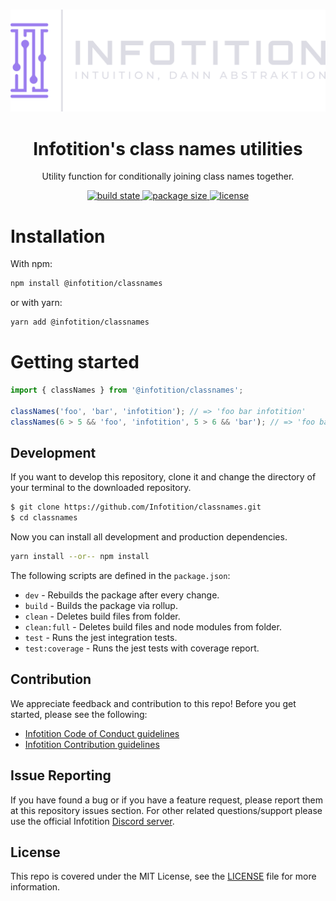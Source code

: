 <div align="center">
	<br />
	<p>
		<a href="http://infotition.de">
			<img src="https://raw.githubusercontent.com/Infotition/infopackages/main/.github/assets/infotition_logo.png" width=600px alt="infotition logo" />
		</a>
	</p>
	<h1>Infotition's class names utilities</h1>
	<p>Utility function for conditionally joining class names together.</p>
  	<p>
    <a href="https://github.com/Infotition/infopackages/actions/workflows/ci.yaml" title="build state">
			<img alt="build state" src="https://github.com/Infotition/infopackages/actions/workflows/ci.yaml/badge.svg">
		</a>
		<a href="https://www.npmjs.com/package/@infotition/infopackages" title="min zipped size">
			<img alt="package size" src="https://badgen.net/bundlephobia/minzip/@infotition/infopackages">
		</a>
		<a href="https://github.com/Infotition/infopackages/blob/main/LICENSE" title="license">
			<img src="https://img.shields.io/github/license/Infotition/infopackages" alt="license" />
		</a>
	</p>
</div>

# Installation

With npm:

```bash
npm install @infotition/classnames
```

or with yarn:

```bash
yarn add @infotition/classnames
```

# Getting started

```jsx
import { classNames } from '@infotition/classnames';

classNames('foo', 'bar', 'infotition'); // => 'foo bar infotition'
classNames(6 > 5 && 'foo', 'infotition', 5 > 6 && 'bar'); // => 'foo bar'
```

## Development

If you want to develop this repository, clone it and change the directory of your terminal to the downloaded repository.

```bash
$ git clone https://github.com/Infotition/classnames.git
$ cd classnames
```

Now you can install all development and production dependencies.

```bash
yarn install --or-- npm install
```

The following scripts are defined in the `package.json`:
- `dev`           - Rebuilds the package after every change.
- `build`         - Builds the package via rollup.
- `clean`         - Deletes build files from folder.
- `clean:full`    - Deletes build files and node modules from folder.
- `test`          - Runs the jest integration tests.
- `test:coverage` - Runs the jest tests with coverage report.

## Contribution

We appreciate feedback and contribution to this repo! Before you get started, please see the following:

- [Infotition Code of Conduct guidelines](./.github/CODE_OF_CONDUCT.md)
- [Infotition Contribution guidelines](./.github/CONTRIBUTING.md)

## Issue Reporting

If you have found a bug or if you have a feature request, please report them at this repository issues section. For other related questions/support please use the official Infotition [Discord server](https://discord.gg/NpxrDGYDwV).

## License

This repo is covered under the MIT License, see the [LICENSE](./LICENSE) file for more information.
